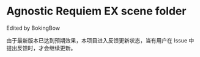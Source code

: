 # Agnostic Requiem EX scene folder  

Edited by BokingBow

由于最新版本已达到预期效果，本项目进入反馈更新状态，当有用户在 Issue 中提出反馈时，才会继续更新。
